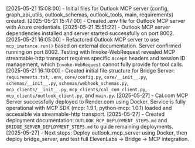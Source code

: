 [2025-05-21 15:08:00] - Initial files for Outlook MCP server (config, graph_api_utils, outlook_schemas, outlook_tools, main, requirements) created.
[2025-05-21 15:47:00] - Created .env file for Outlook MCP server with Azure credentials.
[2025-05-21 15:51:22] - Outlook MCP server dependencies installed and server started successfully on port 8002.
[2025-05-21 16:05:00] - Refactored Outlook MCP server to use `mcp_instance.run()` based on external documentation. Server confirmed running on port 8002. Testing with Invoke-WebRequest revealed MCP streamable-http transport requires specific `Accept` headers and session ID management, which `Invoke-WebRequest` cannot fully provide for tool calls.
[2025-05-21 16:10:00] - Created initial file structure for Bridge Server: `requirements.txt`, `.env`, `core/config.py`, `core/__init__.py`, `schemas/__init__.py`, `schemas/webhook_schemas.py`, `mcp_clients/__init__.py`, `mcp_clients/cal_com_client.py`, `mcp_clients/outlook_client.py`, and `main.py`.
[2025-05-27] - Cal.com MCP Server successfully deployed to Render.com using Docker. Service is fully operational with MCP SDK (mcp: 1.9.1, python-mcp: 1.0.1) loaded and accessible via streamable-http transport.
[2025-05-27] - Created deployment documentation: `OUTLOOK_MCP_DEPLOYMENT_STEPS.md` and `BRIDGE_SERVER_DEPLOYMENT_STEPS.md` to guide remaining deployments.
[2025-05-27] - Next steps: Deploy outlook_mcp_server using Docker, then deploy bridge_server, and test full ElevenLabs → Bridge → MCP integration.